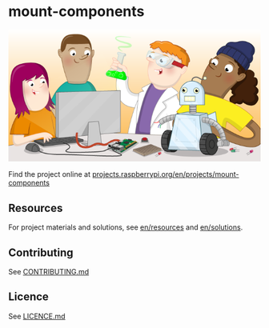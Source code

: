 # mount-components

![mount-components](banner.png)

Find the project online at [projects.raspberrypi.org/en/projects/mount-components](https://projects.raspberrypi.org/en/projects/mount-components)

## Resources
For project materials and solutions, see [en/resources](https://github.com/raspberrypilearning/mount-components/tree/master/en/resources) and [en/solutions](https://github.com/raspberrypilearning/mount-components/tree/master/en/solutions).

## Contributing
See [CONTRIBUTING.md](CONTRIBUTING.md)

## Licence
 See [LICENCE.md](LICENCE.md)